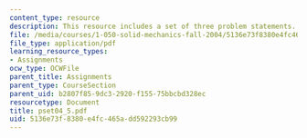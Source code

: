 ```yaml
---
content_type: resource
description: This resource includes a set of three problem statements.
file: /media/courses/1-050-solid-mechanics-fall-2004/5136e73f8380e4fc465add592293cb99_pset04_5.pdf
file_type: application/pdf
learning_resource_types:
- Assignments
ocw_type: OCWFile
parent_title: Assignments
parent_type: CourseSection
parent_uid: b2807f85-9dc3-2920-f155-75bbcbd328ec
resourcetype: Document
title: pset04_5.pdf
uid: 5136e73f-8380-e4fc-465a-dd592293cb99
---
```

